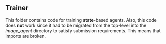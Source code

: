 ## Trainer

This folder contains code for training **state**-based agents. Also, this code does **not** work since it had to be migrated from the top-level into the *image_agent* directory to satisfy submission requirements. This means that imports are broken.